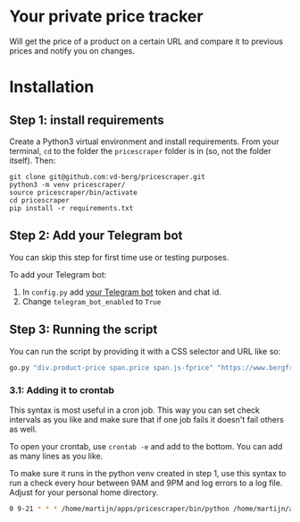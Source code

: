 # Your private price tracker
Will get the price of a product on a certain URL and 
compare it to previous prices and notify you on changes.

# Installation

## Step 1: install requirements
Create a Python3 virtual environment and install requirements. 
From your terminal, `cd` to the folder the `pricescraper` folder
is in (so, not the folder itself). Then:

```
git clone git@github.com:vd-berg/pricescraper.git
python3 -m venv pricescraper/
source pricescraper/bin/activate
cd pricescraper
pip install -r requirements.txt
```

## Step 2: Add your Telegram bot
You can skip this step for first time use or testing purposes.

To add your Telegram bot: 
1. In `config.py` add [your Telegram bot](https://core.telegram.org/bots) 
token and chat id.
2. Change `telegram_bot_enabled` to `True`

## Step 3: Running the script
You can run the script by providing it with a CSS selector and URL like so:

```python
go.py "div.product-price span.price span.js-fprice" "https://www.bergfreunde.nl/patagonia-cap-air-hoody-merino-ondergoed/"
```

### 3.1: Adding it to crontab
This syntax is most useful in a cron job. This way you can set check intervals 
as you like and make sure that if one job fails it doesn't fail others as well.

To open your crontab, use `crontab -e` and add to the bottom. You can add as 
many lines as you like.

To make sure it runs in the python venv created in step 1, use this syntax to 
run a check every hour between 9AM and 9PM and log errors to a log file. 
Adjust for your personal home directory.

```bash
0 9-21 * * * /home/martijn/apps/pricescraper/bin/python /home/martijn/apps/pricescraper/go.py "div.product-price span.price span.js-fprice" "https://www.bergfreunde.nl/patagonia-cap-air-hoody-merino-ondergoed/" > /tmp/pricescraperlog.txt 2>$1
```

